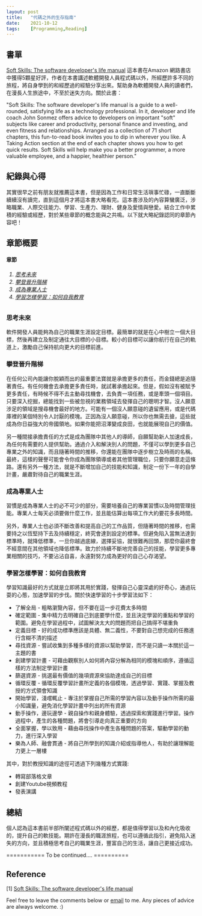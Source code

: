 ```yaml
---
layout: post
title:   "代碼之外的生存指南"
date:    2021-10-12
tags:    [Programming,Reading]
---
```


## 書單 ##

[Soft Skills: The software developer's life manual][softskills] 這本書在Amazon 網路書店中獲得5顆星好評，作者在本書講述軟體開發人員程式碼以外，所經歷許多不同的旅程，將自身學到的和經歷過的經驗分享出來。幫助身為軟體開發人員的讀者們，在漫長人生旅途中，不至於迷失方向。關於此書：

"Soft Skills: The software developer's life manual is a guide to a well-rounded, satisfying life as a technology professional. In it, developer and life coach John Sonmez offers advice to developers on important "soft" subjects like career and productivity, personal finance and investing, and even fitness and relationships. Arranged as a collection of 71 short chapters, this fun-to-read book invites you to dip in wherever you like. A Taking Action section at the end of each chapter shows you how to get quick results. Soft Skills will help make you a better programmer, a more valuable employee, and a happier, healthier person."

## 紀錄與心得 ##

其實很早之前有朋友就推薦這本書，但是因為工作和日常生活瑣事忙碌，一直斷斷續續沒有讀完，直到這個月才將這本書大略看完。這本書涉及的內容算蠻廣泛，涉略職業、人際交往能力、學習、生產力、理財、健身及愛情與戀愛。結合工作中累積的經驗或經歷，對於某些章節的概念能與之共鳴。以下就大略紀錄認同的章節內容吧！


## 章節概要 ##
<h4><a name="TableContent"></a>章節</h4>
<h6><ol>
    <li><a href="#思考未來">思考未來</a></li>
    <li><a href="#攀登晉升階梯">攀登晉升階梯</a></li>
    <li><a href="#成為專業人士">成為專業人士</a></li>
    <li><a href="#學習">學習怎樣學習：如何自我教育</a></li>
</ol></h6>

### <a name="思考未來">思考未來</a> ###
軟件開發人員能夠為自己的職業生涯設定目標。最簡單的就是在心中樹立一個大目標，然後再建立及制定通往大目標的小目標。較小的目標可以讓你航行在自己的軌道上，激勵自己保持航向更大的目標前進。

### <a name="攀登晉升階梯">攀登晉升階梯</a> ###
在任何公司內能讓你脫穎而出的最重要法寶就是承擔更多的責任，而金錢總是追隨著責任。有任何機會去承擔更多責任時，就試著承擔起來。但是，假如沒有被賦予更多責任，有時候不得不去主動尋找機會，去負責一項任務，或是牽頭一個項目。只要深入挖掘，總能找到一些被忽視的業務領域去發揮自己的聰明才智。沒人願意涉足的領域是搜尋機會最好的地方。可能有一個沒人願意碰的遺留應用，或是代碼庫裡的某個特別令人討厭的模塊。正因為沒人願意碰，所以你也無需去搶，這些就成為你日益強大的帝國領地。如果你能把沼澤變成良田，也就能展現自己的價值。

另一種間接承擔責任的方式是成為團隊中其他人的導師，自願幫助新人加速成長，為任何有需要的人提供幫助。通過介入和解決別人的問題，不僅可以學到更多自己專業之外的知識，而且隨著時間的推移，你還能在團隊中逐步樹立及時雨的名稱。最終，這樣的聲譽可能會令你成為團隊領導或者其他管理職位，只要你願意走這條路。還有另外一種方法，就是不斷增加自己的技能和知識，制定一份下一年的自學計畫，嚴肅對待自己的職業生涯。

### <a name="成為專業人士">成為專業人士</a> ###
習慣是成為專業人士的必不可少的部分，需要培養自己的專業習慣以及時間管理技能。專業人士每天必須要做什麼工作，並且能估算出每項工作大約要花多長時間。

另外，專業人士也必須不斷改善和提高自己的工作品質，但隨著時間的推移，也需要持之以恆堅持下去及持續穩定，終究會達到設定的標準。但避免陷入當無法達到標準時，就降低標準，一旦你越過底線，選擇妥協，就很難再回頭，那麼你最終會不經意間在其他領域也降低標準。致力於持續不斷地完善自己的技能，學習更多專業相關的技巧，不要沾沾自喜，永遠對努力成為更好的自己心存渴望。

### <a name="學習">學習怎樣學習：如何自我教育</a> ###
學習知識最好的方式就是立即將其用於實踐，發揮自己心靈深處的好奇心，通過玩耍的心態，加速學習的步伐。關於快速學習的十步學習法如下：

<ul>
 <li>了解全局 - 粗略瀏覽內容，但不要在這一步花費太多時間</li>
 <li>確定範圍 - 集中精力去明確自己到底要學什麼，並且決定學習的重點和學習的範圍。避免在學習過程中，試圖解決太大的問題而把自己搞得不堪重負</li>
 <li>定義目標 - 好的成功標準應該是具體、無二義性，不要對自己想完成的任務進行含糊不清的描述</li>
 <li>尋找資源 - 嘗試收集到多種多樣的資源以幫助學習，而不是只讀一本關於這一主題的書</li>
 <li>創建學習計畫 - 可藉由觀察別人如何將內容分解為相同的模塊和順序，遵循這樣的方法制定學習計畫</li>
 <li>篩選資源 - 挑選最有價值的幾項資源來協助達成自己的目標</li>
 <li>循環反覆 - 循環反覆學習計畫所定義的各個模塊，透過學習、實踐、掌握及教授的方式領會知識</li>
 <li>開始學習，淺嚐輒止 - 專注於掌握自己所需的學習內容以及動手操作所需的最小知識量，避免消化學習計畫中列出的所有資源</li>
 <li>動手操作，邊玩邊學 -  親自操作和親身體驗，透過探索和實踐進行學習。操作過程中，產生的各種問題，將會引導走向真正重要的方向</li>
 <li>全面掌握，學以致用 - 藉由尋找操作中產生各種問題的答案，驅動學習的動力，進行深入學習</li>
 <li>樂為人師、融會貫通 - 將自己所學到的知識介紹或指導他人，有助於讓理解能力更上一層樓</li>
</ul>

其中，對於教授知識的途徑可透過下列幾種方式實踐:
<ul>
 <li>轉寫部落格文章</li>
 <li>創建Youtube視頻教程</li>
 <li>發表演講</li>
</ul>

## 總結 ##
個人認為這本書前半部所闡述程式碼以外的經歷，都是值得學習以及和內化吸收的，提升自己的軟技能。期許在漫長的職涯旅程，也可以遵循此指引，避免陷入迷失的方向，並且積極思考自己的職業生涯，豐富自己的生活，讓自己更接近成功。

=========== To be continued…. ==========

## Reference ##
[1] [Soft Skills: The software developer's life manual](https://www.amazon.com/Soft-Skills-software-developers-manual/dp/1617292397)

[softskills]:https://www.amazon.com/Soft-Skills-software-developers-manual/dp/1617292397 "https://www.amazon.com/Soft-Skills-software-developers-manual/dp/1617292397"

<p>Feel free to leave the comments below or <a href="mailto:qazqazqaz850@gmail.com">email</a> to me. Any pieces of advice are always welcome. :)

